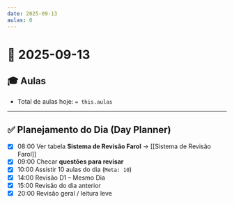 ```yaml
---
date: 2025-09-13
aulas: 0
---
```


# 📅 2025-09-13

## 🎓 Aulas
- Total de aulas hoje: `= this.aulas`

---

## ✅ Planejamento do Dia (Day Planner)

- [x] 08:00 Ver tabela **Sistema de Revisão Farol** → [[Sistema de Revisão Farol]]
- [x] 09:00 Checar **questões para revisar**
- [x] 10:00 Assistir 10 aulas do dia (`Meta: 10`)
- [x] 14:00 Revisão D1 – Mesmo Dia
- [x] 15:00 Revisão do dia anterior
- [x] 20:00 Revisão geral / leitura leve
